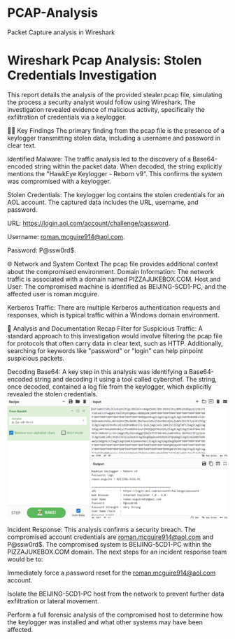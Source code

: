 # PCAP-Analysis
Packet Capture analysis in Wireshark
 
 
# Wireshark Pcap Analysis: Stolen Credentials Investigation
This report details the analysis of the provided stealer.pcap file, simulating the process a security analyst would follow using Wireshark. The investigation revealed evidence of malicious activity, specifically the exfiltration of credentials via a keylogger.

🕵️‍♂️ Key Findings
The primary finding from the pcap file is the presence of a keylogger transmitting stolen data, including a username and password in clear text.

Identified Malware: The traffic analysis led to the discovery of a Base64-encoded string within the packet data. When decoded, the string explicitly mentions the "HawkEye Keylogger - Reborn v9". This confirms the system was compromised with a keylogger.

Stolen Credentials: The keylogger log contains the stolen credentials for an AOL account. The captured data includes the URL, username, and password.


URL: https://login.aol.com/account/challenge/password.


Username: roman.mcguire914@aol.com.


Password: P@ssw0rd$.

🌐 Network and System Context
The pcap file provides additional context about the compromised environment.
Domain Information: The network traffic is associated with a domain named PIZZAJUKEBOX.COM.
Host and User: The compromised machine is identified as BEIJING-5CD1-PC, and the affected user is roman.mcguire.

Kerberos Traffic: There are multiple Kerberos authentication requests and responses, which is typical traffic within a Windows domain environment.

📝 Analysis and Documentation Recap
Filter for Suspicious Traffic: A standard approach to this investigation would involve filtering the pcap file for protocols that often carry data in clear text, such as HTTP. Additionally, searching for keywords like "password" or "login" can help pinpoint suspicious packets.

Decoding Base64: A key step in this analysis was identifying a Base64-encoded string and decoding it using a tool called cyberchef. The string, once decoded, contained a log file from the keylogger, which explicitly revealed the stolen credentials.
![alt text](image.png)

Incident Response: This analysis confirms a security breach. The compromised account credentials are roman.mcguire914@aol.com and P@ssw0rd$. The compromised system is BEIJING-5CD1-PC within the PIZZAJUKEBOX.COM domain. The next steps for an incident response team would be to:

Immediately force a password reset for the roman.mcguire914@aol.com account.

Isolate the BEIJING-5CD1-PC host from the network to prevent further data exfiltration or lateral movement.

Perform a full forensic analysis of the compromised host to determine how the keylogger was installed and what other systems may have been affected.
